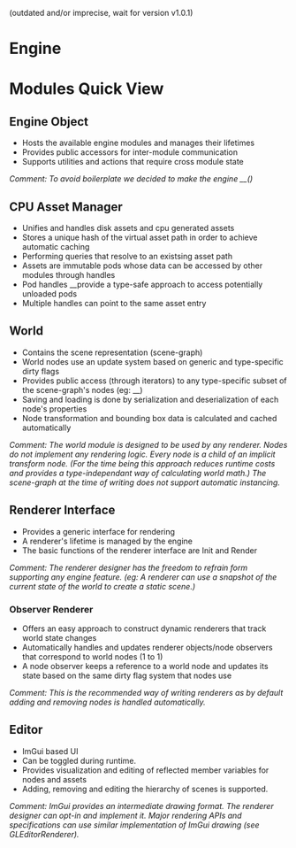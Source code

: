 (outdated and/or imprecise, wait for version v1.0.1)


# Engine



# Modules Quick View
## Engine Object

* Hosts the available engine modules and manages their lifetimes
* Provides public accessors for inter-module communication
* Supports utilities and actions that require cross module state

*Comment: To avoid boilerplate we decided to make the engine __()*

## CPU Asset Manager

* Unifies and handles disk assets and cpu generated assets
* Stores a unique hash of the virtual asset path in order to achieve automatic caching
* Performing queries that resolve to an existsing asset path 
* Assets are immutable pods whose data can be accessed by other modules through handles
* Pod handles __provide a type-safe approach to access potentially unloaded pods
* Multiple handles can point to the same asset entry 


## World

* Contains the scene representation (scene-graph)
* World nodes use an update system based on generic and type-specific dirty flags
* Provides public access (through iterators) to any type-specific subset of the scene-graph's nodes (eg: __)
* Saving and loading is done by serialization and deserialization of each node's properties
* Node transformation and bounding box data is calculated and cached automatically

*Comment: The world module is designed to be used by any renderer. Nodes do not implement any rendering logic. Every node is a child of an implicit transform node. (For the time being this approach reduces runtime costs and provides a type-independant way of calculating world math.) The scene-graph at the time of writing does not support automatic instancing.*

## Renderer Interface

* Provides a generic interface for rendering
* A renderer's lifetime is managed by the engine
* The basic functions of the renderer interface are Init and Render

*Comment: The renderer designer has the freedom to refrain form supporting any engine feature. (eg: A renderer can use a snapshot of the current state of the world to create a static scene.)*

### Observer Renderer

* Offers an easy approach to construct dynamic renderers that track world state changes
* Automatically handles and updates renderer objects/node observers that correspond to world nodes (1 to 1)
* A node observer keeps a reference to a world node and updates its state based on the same dirty flag system that nodes use

*Comment: This is the recommended way of writing renderers as by default adding and removing nodes is handled automatically.*

## Editor

* ImGui based UI
* Can be toggled during runtime.
* Provides visualization and editing of reflected member variables for nodes and assets
* Adding, removing and editing the hierarchy of scenes is supported.

*Comment: ImGui provides an intermediate drawing format. The renderer designer can opt-in and implement it. Major rendering APIs and specifications can use similar implementation of ImGui drawing (see GLEditorRenderer).*

